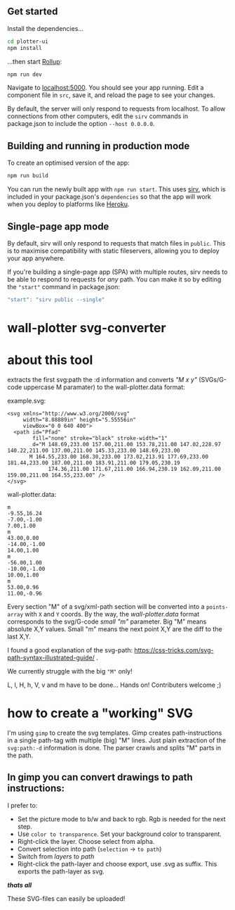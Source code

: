 ## Get started

Install the dependencies...

```bash
cd plotter-ui
npm install
```

...then start [Rollup](https://rollupjs.org):

```bash
npm run dev
```

Navigate to [localhost:5000](http://localhost:5000). You should see your app running. Edit a component file in `src`, save it, and reload the page to see your changes.

By default, the server will only respond to requests from localhost. To allow connections from other computers, edit the `sirv` commands in package.json to include the option `--host 0.0.0.0`.


## Building and running in production mode

To create an optimised version of the app:

```bash
npm run build
```

You can run the newly built app with `npm run start`. This uses [sirv](https://github.com/lukeed/sirv), which is included in your package.json's `dependencies` so that the app will work when you deploy to platforms like [Heroku](https://heroku.com).


## Single-page app mode

By default, sirv will only respond to requests that match files in `public`. This is to maximise compatibility with static fileservers, allowing you to deploy your app anywhere.

If you're building a single-page app (SPA) with multiple routes, sirv needs to be able to respond to requests for *any* path. You can make it so by editing the `"start"` command in package.json:

```js
"start": "sirv public --single"
```


# wall-plotter svg-converter

# about this tool
extracts the first svg:path the :d information and converts *"M x y"* (SVGs/G-code uppercase M paramater) to the wall-plotter.data format:

example.svg:
```
<svg xmlns="http://www.w3.org/2000/svg"
     width="8.88889in" height="5.55556in"
     viewBox="0 0 640 400">
  <path id="Pfad"
        fill="none" stroke="black" stroke-width="1"
        d="M 148.69,233.00 157.00,211.00 153.78,211.00 147.02,228.97 140.22,211.00 137.00,211.00 145.33,233.00 148.69,233.00
	   M 164.55,233.00 168.30,233.00 173.02,213.91 177.69,233.00 181.44,233.00 187.00,211.00 183.91,211.00 179.05,230.19
             174.36,211.00 171.67,211.00 166.94,230.19 162.09,211.00 159.00,211.00 164.55,233.00" />
</svg>
```
wall-plotter.data:
``` 
m
-9.55,16.24
-7.00,-1.00
7.00,1.00
m
43.00,0.00
-14.00,-1.00
14.00,1.00
m
-56.00,1.00
-10.00,-1.00
10.00,1.00
m
53.00,0.96
11.00,-0.96
```
Every section "M" of a svg/xml-path section will be converted into a `points-array` with `X` and `Y` coords.
By the way, the *wall-plotter.data* format corresponds to the svg/G-code *small "m"* parameter.
Big "M" means absolute X,Y values. Small "m" means the next point X,Y are the diff to the last X,Y.

I found a good explanation of the svg-path:  https://css-tricks.com/svg-path-syntax-illustrated-guide/ .


We currently struggle with the big `"M"` only!

L, l, H, h, V, v and  m have to be done... Hands on! Contributers welcome ;)

# how to create a "working" SVG

I'm using `gimp` to create the svg templates. Gimp creates path-instructions in a single path-tag with multiple (big) "M" lines.
Just plain extraction of the `svg:path:-d` information is done.
The parser crawls and splits "M" parts in the path.

## In gimp you can convert drawings to path instructions:
I prefer to:
- Set the picture mode to b/w and back to rgb. Rgb is needed for the next step.
- Use `color to transparence`. Set your background color to transparent.
- Right-click the layer. Choose select from alpha.
- Convert selection into path (`selection` -> `to path`)
- Switch from *layers* to *path*
- Right-click the path-layer and choose export, use .svg as suffix. This exports the path-layer as svg.

***thats all***

These SVG-files can easily be uploaded!
